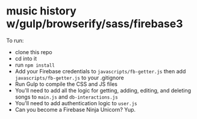 # music history w/gulp/browserify/sass/firebase3

To run:
+ clone this repo
+ cd into it
+ run `npm install`
+ Add your Firebase credentials to `javascripts/fb-getter.js` then add `javascripts/fb-getter.js` to your .gitignore
+ Run Gulp to compile the CSS and JS files
+ You'll need to add all the logic for getting, adding, editing, and deleting songs to `main.js` and `db-interactions.js`
+ You'll need to add authentication logic to `user.js`
+ Can you become a Firebase Ninja Unicorn? Yup.
